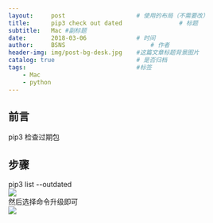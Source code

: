 ```yaml
---
layout:     post   				    # 使用的布局（不需要改）
title:      pip3 check out dated 				# 标题
subtitle:   Mac #副标题
date:       2018-03-06 				# 时间
author:     BSNS 						# 作者
header-img: img/post-bg-desk.jpg 	#这篇文章标题背景图片
catalog: true 						# 是否归档
tags:								#标签
    - Mac
    - python
---
```


## 前言

pip3 检查过期包

## 步骤

pip3 list --outdated  
![](/img/20181128-095040.jpg)  
然后选择命令升级即可  
![](/img/20181128-095641.jpg)
